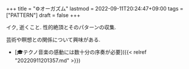 +++
title = "⚙オーガズム"
lastmod = 2022-09-11T20:24:47+09:00
tags = ["PATTERN"]
draft = false
+++

イク, 逝くこと. 性的絶頂とそのパターンの収集.

芸術や瞑想との関係について興味がある.

-   [🎓テクノ音楽の感動には数十分の序奏が必要]({{< relref "20220911201357.md" >}})
